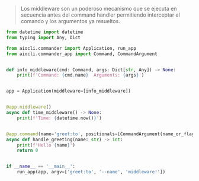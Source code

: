 > Los middleware son un poderoso mecanismo que se ejecuta en secuencia antes del command handler permitiendo interceptar el comando y los argumentos ya resueltos.

```python
from datetime import datetime
from typing import Any, Dict

from aiocli.commander import Application, run_app
from aiocli.commander_app import Command, CommandArgument


def info_middleware(cmd: Command, args: Dict[str, Any]) -> None:
    print(f'Command: {cmd.name}  Arguments: {args}')


app = Application(middleware=[info_middleware])


@app.middleware()
async def time_middleware() -> None:
    print(f'Time: {datetime.now()}')


@app.command(name='greet:to', positionals=[CommandArgument(name_or_flags='--name')])
async def handle_greeting(name: str) -> int:
    print(f'Hello {name}')
    return 0


if __name__ == '__main__':
    run_app(app, argv=['greet:to', '--name', 'middleware!'])
```
